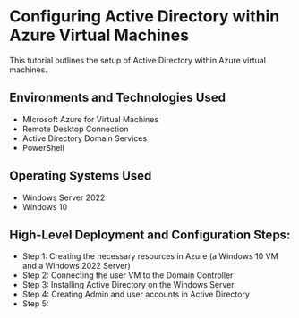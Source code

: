 <p align="center">
<h1>Configuring Active Directory within Azure Virtual Machines</h1>
</p>

This tutorial outlines the setup of Active Directory within Azure virtual machines. <br />
<p> 
</p>

<h2> Environments and Technologies Used</h2>

- MIcrosoft Azure for Virtual Machines
- Remote Desktop Connection
- Active Directory Domain Services
- PowerShell

<h2> Operating Systems Used </h2>

- Windows Server 2022
- Windows 10

<h2>High-Level Deployment and Configuration Steps:</h2>

- Step 1: Creating the necessary resources in Azure (a Windows 10 VM and a Windows 2022 Server)
- Step 2: Connecting the user VM to the Domain Controller
- Step 3: Installing Active Directory on the Windows Server
- Step 4: Creating Admin and user accounts in Active Directory
- Step 5: 
